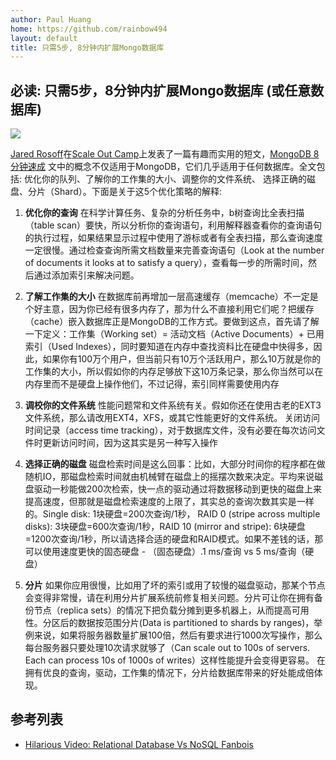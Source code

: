 ```yaml
---
author: Paul Huang
home: https://github.com/rainbow494
layout: default
title: 只需5步, 8分钟内扩展Mongo数据库
---
```


## 必读: 只需5步，8分钟内扩展Mongo数据库 (或任意数据库)

![](http://farm7.static.flickr.com/6204/6096403479_68626bb1ac_m.jpg) 

[Jared Rosoff](http://jaredrosoff.com/)在[Scale Out Camp](http://www.scaleoutcamp.org)上发表了一篇有趣而实用的短文，[MongoDB 8分钟速成](http://www.youtube.com/watch?v=lnY8D3TL_tM) 文中的概念不仅适用于MongoDB，它们几乎适用于任何数据库。全文包括: 优化你的队列、了解你的工作集的大小、调整你的文件系统、 选择正确的磁盘、分片（Shard）。下面是关于这5个优化策略的解释:

1.  **优化你的查询** 在科学计算任务、复杂的分析任务中，b树查询比全表扫描（table scan）要快，所以分析你的查询语句，利用解释器查看你的查询语句的执行过程，如果结果显示过程中使用了游标或者有全表扫描，那么查询速度一定很慢。通过检查查询所需文档数量来完善查询语句（Look at the number of documents it looks at to satisfy a query），查看每一步的所需时间，然后通过添加索引来解决问题。

2.  **了解工作集的大小** 在数据库前再增加一层高速缓存（memcache）不一定是个好主意，因为你已经有很多内存了，那为什么不直接利用它们呢？把缓存（cache）嵌入数据库正是MongoDB的工作方式。要做到这点，首先请了解一下定义：工作集（Working set）= 活动文档（Active Documents）+ 已用索引（Used Indexes），同时要知道在内存中查找资料比在硬盘中快得多，因此，如果你有100万个用户，但当前只有10万个活跃用户，那么10万就是你的工作集的大小，所以假如你的内存足够放下这10万条记录，那么你当然可以在内存里而不是硬盘上操作他们，不过记得，索引同样需要使用内存

3.  **调校你的文件系统** 性能问题常和文件系统有关。假如你还在使用古老的EXT3文件系统，那么请改用EXT4，XFS，或其它性能更好的文件系统。 关闭访问时间记录（access time tracking），对于数据库文件，没有必要在每次访问文件时更新访问时间，因为这其实是另一种写入操作

4.  **选择正确的磁盘** 磁盘检索时间是这么回事：比如，大部分时间你的程序都在做随机IO，那磁盘检索时间就由机械臂在磁盘上的摇摆次数来决定。平均来说磁盘驱动一秒能做200次检索，快一点的驱动通过将数据移动到更快的磁盘上来提高速度，但那就是磁盘检索速度的上限了，其实总的查询次数其实是一样的。Single disk: 1块硬盘=200次查询/1秒， RAID 0 (stripe across multiple disks): 3块硬盘=600次查询/1秒，RAID 10 (mirror and stripe): 6块硬盘=1200次查询/1秒，所以请选择合适的硬盘和RAID模式。如果不差钱的话，那可以使用速度更快的固态硬盘 - （固态硬盘）.1 ms/查询 vs 5 ms/查询（硬盘）

5.  **分片** 如果你应用很慢，比如用了坏的索引或用了较慢的磁盘驱动，那某个节点会变得非常慢，请在利用分片扩展系统前修复相关问题。分片可让你在拥有备份节点（replica sets）的情况下把负载分摊到更多机器上，从而提高可用性。分区后的数据按范围分片(Data is partitioned to shards by ranges)，举例来说，如果将服务器数量扩展100倍，然后有要求进行1000次写操作，那么每台服务器只要处理10次请求就够了（Can scale out to 100s of servers. Each can process 10s of 1000s of writes）这样性能提升会变得更容易。 在拥有优良的查询，驱动，工作集的情况下，分片给数据库带来的好处能成倍体现。 

## 参考列表

*   [Hilarious Video: Relational Database Vs NoSQL Fanbois](http://highscalability.com/blog/2010/9/5/hilarious-video-relational-database-vs-nosql-fanbois.html)
